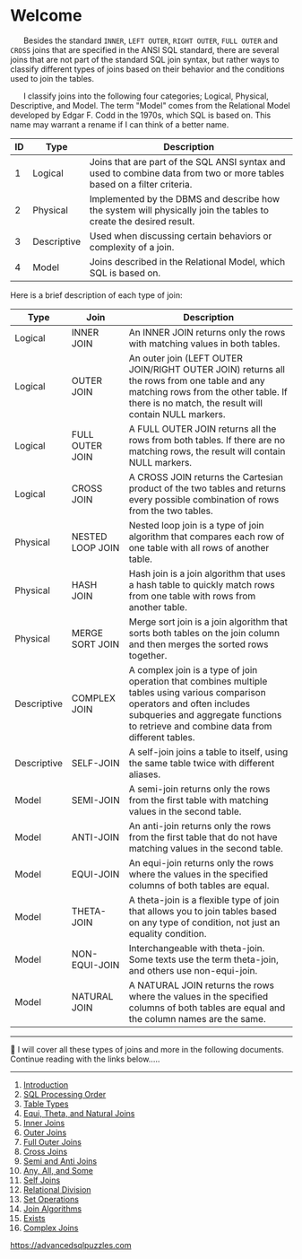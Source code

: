 # Welcome

&nbsp;&nbsp;&nbsp;&nbsp;&nbsp;&nbsp;Besides the standard `INNER`, `LEFT OUTER`, `RIGHT OUTER`, `FULL OUTER` and `CROSS` joins that are specified in the ANSI SQL standard, there are several joins that are not part of the standard SQL join syntax, but rather ways to classify different types of joins based on their behavior and the conditions used to join the tables.  

&nbsp;&nbsp;&nbsp;&nbsp;&nbsp;&nbsp;I classify joins into the following four categories; Logical, Physical, Descriptive, and Model.  The term "Model" comes from the Relational Model developed by Edgar F. Codd in the 1970s, which SQL is based on.  This name may warrant a rename if I can think of a better name.


| ID |    Type     |                                                          Description                                                    |
|----|-------------|-------------------------------------------------------------------------------------------------------------------------|
| 1  | Logical     | Joins that are part of the SQL ANSI syntax and used to combine data from two or more tables based on a filter criteria. | 
| 2  | Physical    | Implemented by the DBMS and describe how the system will physically join the tables to create the desired result.       |
| 3  | Descriptive | Used when discussing certain behaviors or complexity of a join.                                                         |
| 4  | Model       | Joins described in the Relational Model, which SQL is based on.                                                         |


Here is a brief description of each type of join:

|     Type    |       Join       |                                                                                                             Description                                                                                               |
|-------------|------------------|-----------------------------------------------------------------------------------------------------------------------------------------------------------------------------------------------------------------------|
| Logical     | INNER JOIN       | An INNER JOIN returns only the rows with matching values in both tables.                                                                                                                                              |
| Logical     | OUTER JOIN       | An outer join (LEFT OUTER JOIN/RIGHT OUTER JOIN) returns all the rows from one table and any matching rows from the other table. If there is no match, the result will contain NULL markers.                          |
| Logical     | FULL OUTER JOIN  | A FULL OUTER JOIN returns all the rows from both tables.  If there are no matching rows, the result will contain NULL markers.                                                                                        |
| Logical     | CROSS JOIN       | A CROSS JOIN returns the Cartesian product of the two tables and returns every possible combination of rows from the two tables.                                                                                      |
| Physical    | NESTED LOOP JOIN | Nested loop join is a type of join algorithm that compares each row of one table with all rows of another table.                                                                                                      |
| Physical    | HASH JOIN        | Hash join is a join algorithm that uses a hash table to quickly match rows from one table with rows from another table.                                                                                               |
| Physical    | MERGE SORT JOIN  | Merge sort join is a join algorithm that sorts both tables on the join column and then merges the sorted rows together.                                                                                               |
| Descriptive | COMPLEX JOIN     | A complex join is a type of join operation that combines multiple tables using various comparison operators and often includes subqueries and aggregate functions to retrieve and combine data from different tables. |
| Descriptive | SELF-JOIN        | A self-join joins a table to itself, using the same table twice with different aliases.                                                                                                                               |
| Model       | SEMI-JOIN        | A semi-join returns only the rows from the first table with matching values in the second table.                                                                                                                      |
| Model       | ANTI-JOIN        | An anti-join returns only the rows from the first table that do not have matching values in the second table.                                                                                                         |
| Model       | EQUI-JOIN        | An equi-join returns only the rows where the values in the specified columns of both tables are equal.                                                                                                                |
| Model       | THETA-JOIN       | A theta-join is a flexible type of join that allows you to join tables based on any type of condition, not just an equality condition.                                                                                |
| Model       | NON-EQUI-JOIN    | Interchangeable with theta-join.  Some texts use the term theta-join, and others use non-equi-join.                                                                                                                    |
| Model       | NATURAL JOIN     | A NATURAL JOIN returns the rows where the values in the specified columns of both tables are equal and the column names are the same.                                                                                 |

---------------------------------------------------------

:electric_plug: I will cover all these types of joins and more in the following documents.  Continue reading with the links below.....

---------------------------------------------------------

1. [Introduction](01%20-%20Introduction.md)
2. [SQL Processing Order](02%20-%20SQL%20Query%20Processing%20Order.md)
3. [Table Types](03%20-%20Table%20Types.md)
4. [Equi, Theta, and Natural Joins](04%20-%20Equi%2C%20Theta%2C%20and%20Natural%20Joins.md)
5. [Inner Joins](05%20-%20Inner%20Join.md)
6. [Outer Joins](06%20-%20Outer%20Joins.md)
7. [Full Outer Joins](07%20-%20Full%20Outer%20Join.md)
8. [Cross Joins](08%20-%20Cross%20Join.md)
9. [Semi and Anti Joins](09%20-%20Semi%20and%20Anti%20Joins.md)
10. [Any, All, and Some](10%20-%20Any%2C%20All%2C%20and%20Some.md)
11. [Self Joins](11%20-%20Self%20Join.md)
12. [Relational Division](12%20-%20Relational%20Division.md)
13. [Set Operations](13%20-%20Set%20Operations.md)
14. [Join Algorithms](14%20-%20Join%20Algorithms.md)
15. [Exists](15%20-%20Exists.md)
16. [Complex Joins](16%20-%20Complex%20Joins.md)

https://advancedsqlpuzzles.com
